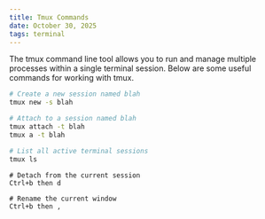```yaml
---
title: Tmux Commands
date: October 30, 2025
tags: terminal
---
```


The tmux command line tool allows you to run and manage multiple processes within a single terminal session. Below are some useful commands for working with tmux.

```bash
# Create a new session named blah
tmux new -s blah

# Attach to a session named blah
tmux attach -t blah
tmux a -t blah

# List all active terminal sessions
tmux ls
```

```text
# Detach from the current session
Ctrl+b then d

# Rename the current window
Ctrl+b then ,
```

